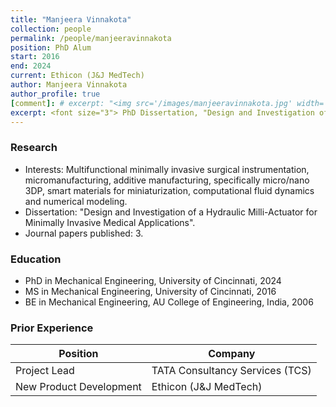```yaml
---
title: "Manjeera Vinnakota"
collection: people
permalink: /people/manjeeravinnakota
position: PhD Alum
start: 2016
end: 2024
current: Ethicon (J&J MedTech)
author: Manjeera Vinnakota
author_profile: true
[comment]: # excerpt: "<img src='/images/manjeeravinnakota.jpg' width='150' height='auto'>"
excerpt: <font size="3"> PhD Dissertation, "Design and Investigation of a Hydraulic Milli-Actuator for Minimally Invasive Medical Applications", 2024. Currently at Ethicon (J&J MedTech). </font>
---
```

### Research
* Interests: Multifunctional minimally invasive surgical instrumentation, micromanufacturing, additive manufacturing, specifically micro/nano 3DP, smart materials for miniaturization, computational fluid dynamics and numerical modeling.
* Dissertation: "Design and Investigation of a Hydraulic Milli-Actuator for Minimally Invasive Medical Applications".
* Journal papers published: 3. 

### Education
* PhD in Mechanical Engineering, University of Cincinnati, 2024
* MS in Mechanical Engineering, University of Cincinnati, 2016
* BE in Mechanical Engineering, AU College of Engineering, India, 2006

### Prior Experience

| **Position**             | **Company**                         |
|---------------------------|--------------------------------------|
| Project Lead              | TATA Consultancy Services (TCS)    |
| New Product Development   | Ethicon (J&J MedTech)              |
